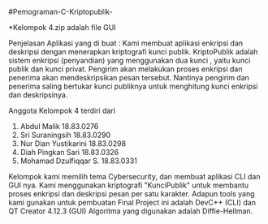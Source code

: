 #Pemograman-C-Kriptopublik-

*Kelompok 4.zip adalah file GUI

Penjelasan Aplikasi yang di buat : Kami membuat aplikasi enkripsi dan deskripsi dengan menerapkan kriptografi kunci publik.
KriptoPublik adalah sistem enkripsi (penyandian) yang menggunakan dua kunci , yaitu kunci publik dan kunci privat. 
Pengirim akan melakukan proses enkripsi dan penerima akan mendeskripsikan pesan tersebut. 
Nantinya pengirim dan penerima saling bertukar kunci publiknya untuk menghitung kunci enkripsi dan deskripsinya.

Anggota Kelompok 4 terdiri dari

1. Abdul Malik 18.83.0276
2. Sri Suraningsih 18.83.0290
3. Nur Dian Yustikarini 18.83.0298
4. Diah Pingkan Sari 18.83.0326
5. Mohamad Dzulfiqqar S. 18.83.0331

Kelompok kami memilih tema Cybersecurity, dan membuat aplikasi CLI dan GUI nya. 
Kami menggunakan kriptografi "KunciPublik" untuk membantu proses enkripsi dan deskripsi pesan per satu karakter. 
Adapun tools yang kami gunakan untuk pembuatan Final Project ini adalah DevC++ (CLI) dan QT Creator 4.12.3 (GUI) Algoritma yang digunakan adalah Diffie-Hellman.
